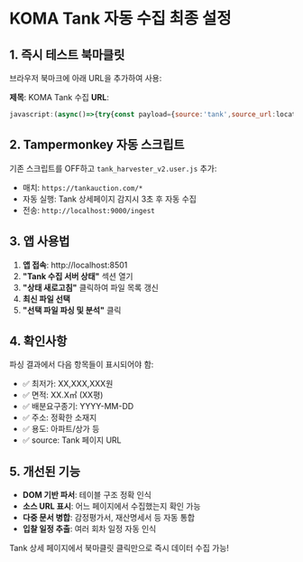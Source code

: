 # KOMA Tank 자동 수집 최종 설정

## 1. 즉시 테스트 북마클릿

브라우저 북마크에 아래 URL을 추가하여 사용:

**제목**: KOMA Tank 수집
**URL**: 
```javascript
javascript:(async()=>{try{const payload={source:'tank',source_url:location.href,main_html:document.documentElement.outerHTML.slice(0,400000),docs:[],harvested_at:new Date().toISOString(),user_agent:navigator.userAgent};const response=await fetch('http://localhost:9000/ingest',{method:'POST',headers:{'Content-Type':'application/json'},body:JSON.stringify(payload)});if(response.ok){const result=await response.json();alert('✅ KOMA로 전송 완료!\n파일: '+result.summary.saved_to);}else{alert('❌ 전송 실패: '+response.status);}}catch(e){alert('❌ 오류: '+e.message);}})();
```

## 2. Tampermonkey 자동 스크립트

기존 스크립트를 OFF하고 `tank_harvester_v2.user.js` 추가:

- 매치: `https://tankauction.com/*`
- 자동 실행: Tank 상세페이지 감지시 3초 후 자동 수집
- 전송: `http://localhost:9000/ingest`

## 3. 앱 사용법

1. **앱 접속**: http://localhost:8501
2. **"Tank 수집 서버 상태"** 섹션 열기
3. **"상태 새로고침"** 클릭하여 파일 목록 갱신
4. **최신 파일 선택**
5. **"선택 파일 파싱 및 분석"** 클릭

## 4. 확인사항

파싱 결과에서 다음 항목들이 표시되어야 함:
- ✅ 최저가: XX,XXX,XXX원
- ✅ 면적: XX.X㎡ (XX평)
- ✅ 배분요구종기: YYYY-MM-DD
- ✅ 주소: 정확한 소재지
- ✅ 용도: 아파트/상가 등
- ✅ source: Tank 페이지 URL

## 5. 개선된 기능

- **DOM 기반 파서**: 테이블 구조 정확 인식
- **소스 URL 표시**: 어느 페이지에서 수집했는지 확인 가능
- **다중 문서 병합**: 감정평가서, 재산명세서 등 자동 통합
- **입찰 일정 추출**: 여러 회차 일정 자동 인식

Tank 상세 페이지에서 북마클릿 클릭만으로 즉시 데이터 수집 가능!
